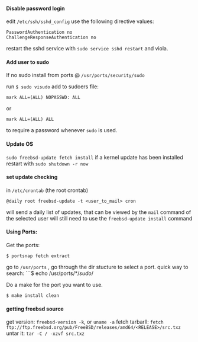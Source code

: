 #### Disable password login

edit ```/etc/ssh/sshd_config```
use the following directive values:
```shell
PasswordAuthentication no
ChallengeResponseAuthentication no
```
restart the sshd service with ```sudo service sshd restart``` and viola.

#### Add user to sudo 
If no sudo install from ports @ ```/usr/ports/security/sudo```

run ``` $ sudo visudo ```
add to sudoers file:
```
mark ALL=(ALL) NOPASSWD: ALL
```
or
```
mark ALL=(ALL) ALL
```
to require a password whenever ```sudo``` is used.

#### Update OS 
```sudo freebsd-update fetch install```
if a kernel update has been installed restart with ```sudo shutdown -r now```

#### set update checking
in ```/etc/crontab``` (the root crontab)
```shell
@daily root freebsd-update -t <user_to_mail> cron
```
will send a daily list of updates, that can be viewed by the ```mail``` command of the selected user
will still need to use the ```freebsd-update install``` command

#### Using Ports:
Get the ports:
```shell
$ portsnap fetch extract
```
go to ```/usr/ports``` , go through the dir stucture to select a port.
quick way to search: ```$ echo /usr/ports/*/*sudo*/

Do a make for the port you want to use.
```shell
$ make install clean
```

#### getting freebsd source
get version: ```freebsd-version -k```, or ```uname -a```
fetch tarbarll: ```fetch ftp://ftp.freebsd.org/pub/FreeBSD/releases/amd64/<RELEASE>/src.txz```
untar it: ```tar -C / -xzvf src.txz```

